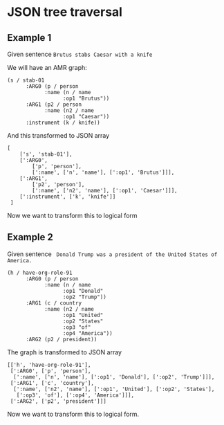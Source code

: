 # JSON tree traversal

## Example 1

Given sentence `Brutus stabs Caesar with a knife`

We will have an AMR graph:

```
(s / stab-01
      :ARG0 (p / person
            :name (n / name
                  :op1 "Brutus"))
      :ARG1 (p2 / person
            :name (n2 / name
                  :op1 "Caesar"))
      :instrument (k / knife))
```

And this transformed to JSON array

```
[
	['s', 'stab-01'],
 	[':ARG0', 
 		['p', 'person'], 
 		[':name', ['n', 'name'], [':op1', 'Brutus']]],
 	[':ARG1', 
 		['p2', 'person'], 
 		[':name', ['n2', 'name'], [':op1', 'Caesar']]],
 	[':instrument', ['k', 'knife']]
 ]
```

Now we want to transform this to logical form



## Example 2 

Given sentence ` Donald Trump was a president of the United States of America.`

```
(h / have-org-role-91
      :ARG0 (p / person
            :name (n / name
                  :op1 "Donald"
                  :op2 "Trump"))
      :ARG1 (c / country
            :name (n2 / name
                  :op1 "United"
                  :op2 "States"
                  :op3 "of"
                  :op4 "America"))
      :ARG2 (p2 / president))
```

The graph is transformed to JSON array

```
[['h', 'have-org-role-91'],
 [':ARG0', ['p', 'person'],
  [':name', ['n', 'name'], [':op1', 'Donald'], [':op2', 'Trump']]],
 [':ARG1', ['c', 'country'],
  [':name', ['n2', 'name'], [':op1', 'United'], [':op2', 'States'],
   [':op3', 'of'], [':op4', 'America']]],
 [':ARG2', ['p2', 'president']]]
```

Now we want to transform this to logical form.

